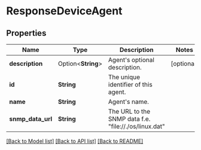 # ResponseDeviceAgent

## Properties

Name | Type | Description | Notes
------------ | ------------- | ------------- | -------------
**description** | Option<**String**> | Agent's optional description. | [optional]
**id** | **String** | The unique identifier of this agent. | 
**name** | **String** | Agent's name. | 
**snmp_data_url** | **String** | The URL to the SNMP data f.e. \"file://./os/linux.dat\" | 

[[Back to Model list]](../README.md#documentation-for-models) [[Back to API list]](../README.md#documentation-for-api-endpoints) [[Back to README]](../README.md)


